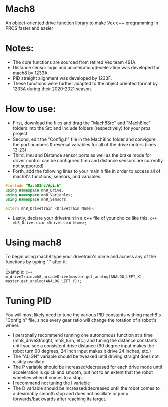 # Mach8
An object-oriented drive function library to make Vex c++ programming in PROS faster and easier

# Notes:
- The core functions are sourced from retired Vex team 491A.
- Distance sensor logic and acceleration/deceleration was developed for mach8 by 1233A.
- PID straight alignment was developed by 1233F.
- These functions were further adapted to the object oriented format by 1233A during their 2020-2021 season.

# How to use:
- First, download the files and drag the "Mach8Src" and "Mach8Inc" folders into the Src and Include folders (respectively) for your pros project.
- Second, edit the "Config.h" file in the Mach8Inc folder and convigure the port numbers & reversal variables for all of the drive motors (lines 13-23)
- Third, Imu and Distance sensor ports as well as the brake mode for driver control can be configured (Imu and distance sensors are currently not supported)
- Forth, add the following lines to your main.h file in order to access all of mach8's functions, sensors, and variables
```c++
#include "Mach8Inc/Api.h"
using namespace mh8_Drive;
using namespace mh8_Variables;
using namespace mh8_Sensors;

extern mh8_Drivetrain <Drivetrain Name>;
```
- Lastly, declare your drivetrain in a c++ file of your choice like this: ```c++ mh8_Drivetrain <Drivetrain Name>;```

# Using mach8
To begin using mach8 type your drivetrain's name and access any of the functions by typing ".<Function Name>" after it.

Example: ```c++ m_driveTrain.mh8_arcadeDrive(master.get_analog(ANALOG_LEFT_X), master.get_analog(ANALOG_LEFT_Y));```

# Tuning PID
You will most likely need to tune the various PID constants withing mach8's "Config.h" file, since every gear ratio will change the rotation of a robot's wheel.
- I personally recommend running one autonomous function at a time (mh8_driveStraight, mh8_turn, etc.) and tuning the distance constants until you see a consistent drive distance (90 degree input makes the robot turn 90 degrees, 24 inch input makes it drive 24 inches, etc.)
- The "ALIGN" variable should be tweaked until driving straight does not visibly oscillate
- The P variable should be increased/decreased for each drive mode until acceleration is quick and smooth, but not to an extent that the robot wheelies when it comes to a stop.
- I recommend not tuning the I variable
- The D variable should be increased/decreased until the robot comes to a desireably smooth stop and does not oscillate or jump forwards/backwards after reaching its target.
